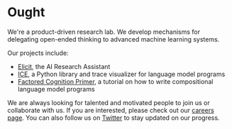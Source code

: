 # Ought

We're a product-driven research lab. We develop mechanisms for delegating open-ended thinking to advanced machine learning systems.

Our projects include:

- [Elicit](https://elicit.org/), the AI Research Assistant
- [ICE](https://github.com/oughtinc/ice), a Python library and trace visualizer for language model programs
- [Factored Cognition Primer](https://primer.ought.org/), a tutorial on how to write compositional language model programs

We are always looking for talented and motivated people to join us or collaborate with us.  If you are interested, please check out our [careers page](https://ought.org/careers). You can also follow us on [Twitter](https://twitter.com/oughtinc) to stay updated on our progress.
